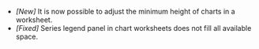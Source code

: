 * _[New]_ It is now possible to adjust the minimum height of charts in a worksheet.
* _[Fixed]_ Series legend panel in chart worksheets does not fill all available space. 
